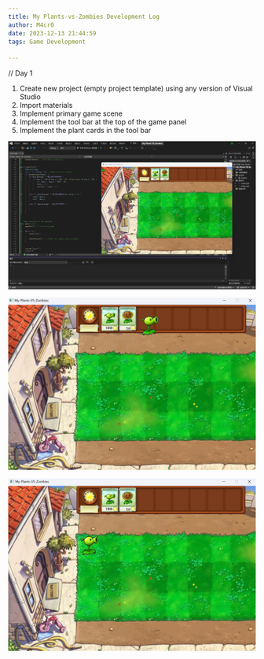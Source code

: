 ```yaml
---
title: My Plants-vs-Zombies Development Log
author: M4cr0
date: 2023-12-13 21:44:59
tags: Game Development

---
```


// Day 1
1. Create new project (empty project template) using any version of Visual Studio
2. Import materials
3. Implement primary game scene
4. Implement the tool bar at the top of the game panel
5. Implement the plant cards in the tool bar

![1](https://raw.githubusercontent.com/M4cr0Chen/MyPic/main/img/202312132104368.png)

![2](https://raw.githubusercontent.com/M4cr0Chen/MyPic/main/img/202312132106302.png)

![3](https://raw.githubusercontent.com/M4cr0Chen/MyPic/main/img/202312132106995.png)
